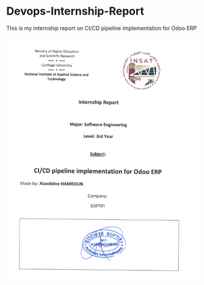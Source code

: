 # Devops-Internship-Report
This is my internship report on CI/CD pipeline implementation for Odoo ERP

![alt text](https://github.com/alaeddinehamroun/Devops-Internship-Report/blob/main/overview.png)
